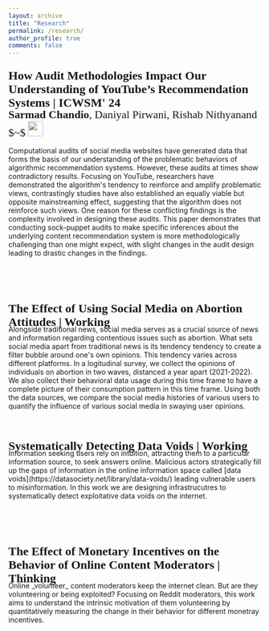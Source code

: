 ```yaml
---
layout: archive
title: "Research"
permalink: /research/
author_profile: true
comments: false
---
```


<!-- YouTube Audit Methods -->
<p style="margin-bottom:-25px; font-size:24px; font-family:Forum; font-weight:bold;">How Audit Methodologies Impact Our Understanding of YouTube’s Recommendation Systems | ICWSM' 24</p>
<p style="margin-bottom:10px; font-size:22px; font-family:Forum">
<strong>Sarmad Chandio</strong>, Daniyal Pirwani, Rishab Nithyanand $~$ 
  <a href="https://ojs.aaai.org/index.php/ICWSM/article/view/31311"><img src="https://raw.githubusercontent.com/FortAwesome/Font-Awesome/6.x/svgs/regular/file-pdf.svg" width="30" height="30" ></a> 
</p> 

Computational audits of social media websites have generated data that forms the basis of our understanding of the problematic behaviors of algorithmic recommendation systems. However, these audits at times show contradictory results. Focusing on YouTube, researchers have demonstrated the algorithm's tendency to reinforce and amplify problematic views, contrastingly studies have also established an equally viable but opposite mainstreaming effect, suggesting that the algorithm does not reinforce such views. One reason for these conflicting findings is the complexity involved in designing these audits. This paper demonstrates that conducting sock-puppet audits to make specific inferences about the underlying content recommendation system is more methodologically challenging than one might expect, with slight changes in the audit design leading to drastic changes in the findings.

<br/> <br/> <br/>


<!-- Social Media Radicationzation -->
<p style="margin-bottom:-25px; font-size:24px; font-family:Forum; font-weight:bold;"> The Effect of Using Social Media on Abortion Attitudes | Working</p>
<br/>
Alongside traditional news, social media serves as a crucial source of news and information regarding contentious issues such as abortion. What sets social media apart from traditional news is its tendency  tendency to create a filter bubble around one's own opinions. This tendency varies across different platforms. In a logitudinal survey, we collect the opinions of individuals on abortion in two waves, distanced a year apart (2021-2022). We also collect their behavioral data usage during this time frame to have a complete picture of their consumption pattern in this time frame. Using both the data sources, we compare the social media histories of various users to quantify the influence of various social media in swaying user opinions.
<br/> <br/> <br/>


<!-- YouTube Radcialization Properties -->

<!-- Data Voids -->
<p style="margin-bottom:-25px; font-size:24px; font-family:Forum; font-weight:bold;"> Systematically Detecting Data Voids | Working</p>
<br/>
Information seeking users rely on intuition, attracting them to a particular information source, to seek answers online. Malicious actors strategically fill up the gaps of information in the online information space called [data voids](https://datasociety.net/library/data-voids/) leading vulnerable users to misinformation. In this work we are designing infrastrucutres to systematically detect exploitative data voids on the internet.

<br/> <br/> <br/>




<!-- Online Volunteer Moderators -->
<p style="margin-bottom:-25px; font-size:24px; font-family:Forum; font-weight:bold;"> The Effect of Monetary Incentives on the Behavior of Online Content Moderators | Thinking</p>
<br/>
Online _volunteer_ content moderators keep the internet clean. But are they volunteering or being exploited? Focusing on Reddit moderators, this work aims to understand the intrinsic motivation of them volunteering by quantitatively measuring the change in their behavior for different monetray incentives.
<br/> <br/> <br/>

